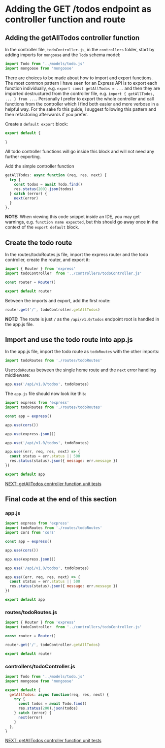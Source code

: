 # Adding the GET /todos endpoint as controller function and route

## Adding the getAllTodos controller function

In the controller file, `todoController.js`, in the `controllers` folder, start by adding imports for `mongoose` and the `Todo` schema model:

```javascript
import Todo from '../models/todo.js'
import mongoose from 'mongoose'
```

There are choices to be made about how to import and export functions. The most common pattern I have seen for an Express API is to export each function individually, e.g. `export const getAllTodos = ...` and then they are imported destructured from the controller file, e.g. `import { getAllTodos, ... } from ...`. Personally I prefer to export the whole controller and call functions from the controller which I find both easier and more verbose in a helpful way. For the sake fo this guide, I suggest following this pattern and then refactoring afterwards if you prefer.

Create a `default export` block:

```javascript
export default {
  
}
```

All todo controller functions will go inside this block and will not need any further exporting.

Add the simple controller function

```javascript
getAllTodos: async function (req, res, next) {
  try {
    const todos = await Todo.find()
    res.status(200).json(todos)
  } catch (error) {
    next(error)
  }
},
```

**NOTE:** When viewing this code snippet inside an IDE, you may get warnings, e.g. `function name expected`, but this should go away once in the context of the `export default` block.

## Create the todo route

In the routes/todoRoutes.js file, import the express router and the todo controller, create the router, and export it:

```javascript
import { Router } from 'express'
import todoController  from '../controllers/todoController.js'

const router = Router()

export default router
```

Between the imports and export, add the first route:

```javascript
router.get('/', todoController.getAllTodos)
```

**NOTE:** The route is just `/` as the `/api/v1.0/todos` endpoint root is handled in the app.js file.

## Import and use the todo route into app.js

In the app.js file, import the todo route as `todoRoutes` with the other imports:

```javascript
import todoRoutes from './routes/todoRoutes'
```

Use`todoRoutes` between the single home route and the `next` error handling middleware:

```javascript
app.use('/api/v1.0/todos', todoRoutes)
```

The `app.js` file should now look ike this:

```javascript
import express from 'express'
import todoRoutes from './routes/todoRoutes'

const app = express()

app.use(cors())

app.use(express.json())

app.use('/api/v1.0/todos', todoRoutes)

app.use((err, req, res, next) => {
  const status = err.status || 500
  res.status(status).json({ message: err.message })
})

export default app
```

[NEXT: getAllTodos controller function unit tests](2c_getTodos_UnitTests.md)

## Final code at the end of this section

### app.js

```javascript
import express from 'express'
import todoRoutes from './routes/todoRoutes'
import cors from 'cors'

const app = express()

app.use(cors())

app.use(express.json())

app.use('/api/v1.0/todos', todoRoutes)

app.use((err, req, res, next) => {
  const status = err.status || 500
  res.status(status).json({ message: err.message })
})

export default app
```

### routes/todoRoutes.js

```javascript
import { Router } from 'express'
import todoController  from '../controllers/todoController.js'

const router = Router()

router.get('/', todoController.getAllTodos)

export default router
```

### controllers/todoController.js

```javascript
import Todo from '../models/todo.js'
import mongoose from 'mongoose'

export default {
  getAllTodos: async function(req, res, next) {
    try {
      const todos = await Todo.find()
      res.status(200).json(todos)
    } catch (error) {
      next(error)
    }
  },
}
```

[NEXT: getAllTodos controller function unit tests](2c_getTodos_UnitTests.md)
